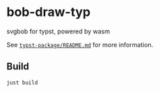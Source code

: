 # bob-draw-typ
 svgbob for typst, powered by wasm

See [`typst-package/README.md`](typst-package/README.md) for more information.

## Build

```sh
just build
```